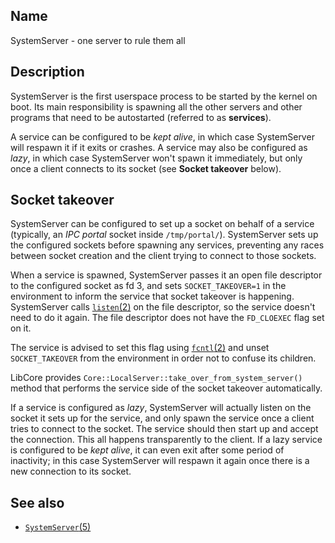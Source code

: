 ## Name

SystemServer - one server to rule them all

## Description

SystemServer is the first userspace process to be started by the kernel on boot.
Its main responsibility is spawning all the other servers and other programs
that need to be autostarted (referred to as **services**).

A service can be configured to be *kept alive*, in which case SystemServer will
respawn it if it exits or crashes. A service may also be configured as *lazy*,
in which case SystemServer won't spawn it immediately, but only once a client
connects to its socket (see **Socket takeover** below).

## Socket takeover

SystemServer can be configured to set up a socket on behalf of a service
(typically, an *IPC portal* socket inside `/tmp/portal/`). SystemServer sets up
the configured sockets before spawning any services, preventing any races
between socket creation and the client trying to connect to those sockets.

When a service is spawned, SystemServer passes it an open file descriptor to the
configured socket as fd 3, and sets `SOCKET_TAKEOVER=1` in the environment to
inform the service that socket takeover is happening. SystemServer calls
[`listen`(2)](../man2/listen.md) on the file descriptor, so the service doesn't
need to do it again. The file descriptor does not have the `FD_CLOEXEC` flag set
on it.

The service is advised to set this flag using [`fcntl`(2)](../man2/fcntl.md) and
unset `SOCKET_TAKEOVER` from the environment in order not to confuse its
children.

LibCore provides `Core::LocalServer::take_over_from_system_server()` method that
performs the service side of the socket takeover automatically.

If a service is configured as *lazy*, SystemServer will actually listen on the
socket it sets up for the service, and only spawn the service once a client
tries to connect to the socket. The service should then start up and accept the
connection. This all happens transparently to the client. If a lazy service is
configured to be *kept alive*, it can even exit after some period of inactivity;
in this case SystemServer will respawn it again once there is a new connection
to its socket.

## See also

* [`SystemServer`(5)](../man5/SystemServer.md)
